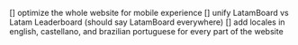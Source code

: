 [] optimize the whole website for mobile experience
[] unify LatamBoard vs Latam Leaderboard (should say LatamBoard everywhere)
[] add locales in english, castellano, and brazilian portuguese for every part of the website



